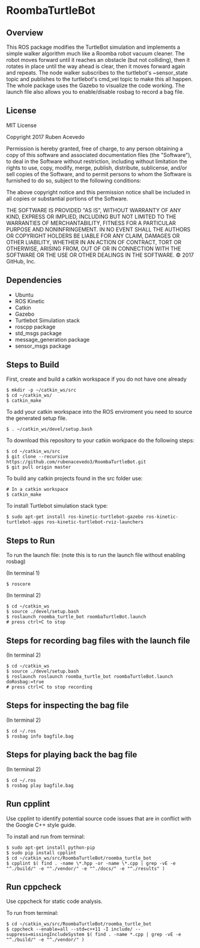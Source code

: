 # RoombaTurtleBot

## Overview

This ROS package modifies the TurtleBot simulation and implements a simple walker algorithm much like a Roomba robot vacuum cleaner. The robot moves forward until it reaches an obstacle (but not colliding), then it rotates in place until the way ahead is clear, then it moves forward again and repeats. The node walker subscribes to the turtlebot's ~sensor_state topic and publishes to the turtlebot's cmd_vel topic to make this all happen. The whole package uses the Gazebo to visualize the code working. The launch file also allows you to enable/disable rosbag to record a bag file.  

## License

MIT License

Copyright 2017 Ruben Acevedo 

Permission is hereby granted, free of charge, to any person obtaining a copy of this software and associated documentation files (the "Software"), to deal in the Software without restriction, including without limitation the rights to use, copy, modify, merge, publish, distribute, sublicense, and/or sell copies of the Software, and to permit persons to whom the Software is furnished to do so, subject to the following conditions:

The above copyright notice and this permission notice shall be included in all copies or substantial portions of the Software.

THE SOFTWARE IS PROVIDED "AS IS", WITHOUT WARRANTY OF ANY KIND, EXPRESS OR IMPLIED, INCLUDING BUT NOT LIMITED TO THE WARRANTIES OF MERCHANTABILITY, FITNESS FOR A PARTICULAR PURPOSE AND NONINFRINGEMENT. IN NO EVENT SHALL THE AUTHORS OR COPYRIGHT HOLDERS BE LIABLE FOR ANY CLAIM, DAMAGES OR OTHER LIABILITY, WHETHER IN AN ACTION OF CONTRACT, TORT OR OTHERWISE, ARISING FROM, OUT OF OR IN CONNECTION WITH THE SOFTWARE OR THE USE OR OTHER DEALINGS IN THE SOFTWARE.
© 2017 GitHub, Inc.

## Dependencies

* Ubuntu 
* ROS Kinetic
* Catkin
* Gazebo
* Turtlebot Simulation stack
* roscpp package
* std_msgs package
* message_generation package
* sensor_msgs package

## Steps to Build

First, create and build a catkin workspace if you do not have one already

```
$ mkdir -p ~/catkin_ws/src
$ cd ~/catkin_ws/
$ catkin_make
```

To add your catkin workspace into the ROS enviroment you need to source the generated setup file.

```
$ . ~/catkin_ws/devel/setup.bash
```

To download this repository to your catkin workpace do the following steps:

```
$ cd ~/catkin_ws/src
$ git clone --recursive https://github.com/rubenacevedo3/RoombaTurtleBot.git
$ git pull origin master
```

To build any catkin projects found in the src folder use: 
```
# In a catkin workspace
$ catkin_make
```

To install Turtlebot simulation stack type:
```
$ sudo apt-get install ros-kinetic-turtlebot-gazebo ros-kinetic-turtlebot-apps ros-kinetic-turtlebot-rviz-launchers
```

## Steps to Run 

To run the launch file:
(note this is to run the launch file without enabling rosbag)

(In terminal 1)
```
$ roscore
```

(In terminal 2)
```
$ cd ~/catkin_ws
$ source ./devel/setup.bash
$ roslaunch roomba_turtle_bot roombaTurtleBot.launch
# press ctrl+C to stop
```

## Steps for recording bag files with the launch file

(In terminal 2)
```
$ cd ~/catkin_ws
$ source ./devel/setup.bash
$ roslaunch roslaunch roomba_turtle_bot roombaTurtleBot.launch doRosbag:=true
# press ctrl+C to stop recording 
```
## Steps for inspecting the bag file

(In terminal 2)
```
$ cd ~/.ros
$ rosbag info bagfile.bag
```

## Steps for playing back the bag file
(In terminal 2)
```
$ cd ~/.ros
$ rosbag play bagfile.bag
```

## Run cpplint 

Use cpplint to identify potential source code issues that are in conflict with the Google C++ style guide. 

To install and run from terminal:

```
$ sudo apt-get install python-pip
$ sudo pip install cpplint
$ cd ~/catkin_ws/src/RoombaTurtleBot/roomba_turtle_bot
$ cpplint $( find . -name \*.hpp -or -name \*.cpp | grep -vE -e "^./build/" -e "^./vendor/" -e "^./docs/" -e "^./results" )
```

## Run cppcheck 

Use cppcheck for static code analysis.

To run from terminal:

```
$ cd ~/catkin_ws/src/RoombaTurtleBot/roomba_turtle_bot
$ cppcheck --enable=all --std=c++11 -I include/ --suppress=missingIncludeSystem $( find . -name *.cpp | grep -vE -e "^./build/" -e "^./vendor/" )
```

